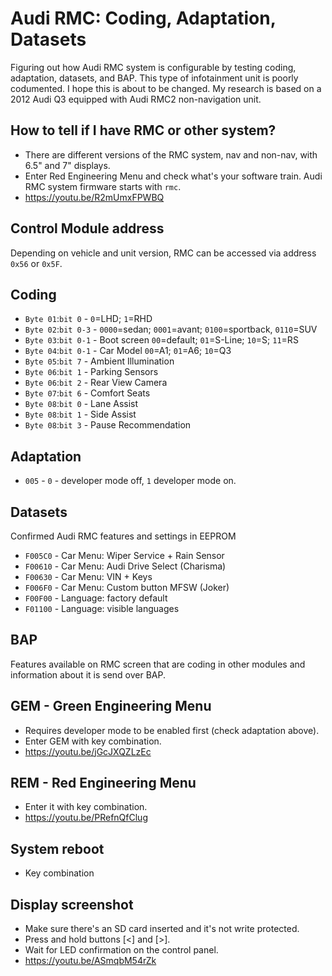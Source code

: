 # Audi RMC: Coding, Adaptation, Datasets
Figuring out how Audi RMC system is configurable by testing coding, adaptation, datasets, and BAP.
This type of infotainment unit is poorly codumented. I hope this is about to be changed.
My research is based on a 2012 Audi Q3 equipped with Audi RMC2 non-navigation unit.

## How to tell if I have RMC or other system? ##
* There are different versions of the RMC system, nav and non-nav, with 6.5" and 7" displays.
* Enter Red Engineering Menu and check what's your software train. Audi RMC system firmware starts with `rmc`.
* https://youtu.be/R2mUmxFPWBQ

## Control Module address ##
Depending on vehicle and unit version, RMC can be accessed via address `0x56` or `0x5F`.

## Coding ##
* `Byte 01`:`bit 0` - `0`=LHD; `1`=RHD
* `Byte 02`:`bit 0-3` - `0000`=sedan; `0001`=avant; `0100`=sportback, `0110`=SUV
* `Byte 03`:`bit 0-1` - Boot screen `00`=default; `01`=S-Line; `10`=S; `11`=RS
* `Byte 04`:`bit 0-1` - Car Model `00`=A1; `01`=A6; `10`=Q3
* `Byte 05`:`bit 7` - Ambient Illumination
* `Byte 06`:`bit 1` - Parking Sensors
* `Byte 06`:`bit 2` - Rear View Camera
* `Byte 07`:`bit 6` - Comfort Seats
* `Byte 08`:`bit 0` - Lane Assist
* `Byte 08`:`bit 1` - Side Assist
* `Byte 08`:`bit 3` - Pause Recommendation

## Adaptation ##
* `005` - `0` - developer mode off, `1` developer mode on.

## Datasets ##
Confirmed Audi RMC features and settings in EEPROM
* `F005C0` - Car Menu: Wiper Service + Rain Sensor
* `F00610` - Car Menu: Audi Drive Select (Charisma)
* `F00630` - Car Menu: VIN + Keys
* `F006F0` - Car Menu: Custom button MFSW (Joker)
* `F00F00` - Language: factory default
* `F01100` - Language: visible languages

## BAP ##
Features available on RMC screen that are coding in other modules and information about it is send over BAP.

## GEM - Green Engineering Menu ##
* Requires developer mode to be enabled first (check adaptation above).
* Enter GEM with key combination.
* https://youtu.be/jGcJXQZLzEc

## REM - Red Engineering Menu ##
* Enter it with key combination.
* https://youtu.be/PRefnQfClug

## System reboot ##
* Key combination

## Display screenshot ##
* Make sure there's an SD card inserted and it's not write protected.
* Press and hold buttons [<] and [>].
* Wait for LED confirmation on the control panel.
* https://youtu.be/ASmqbM54rZk
